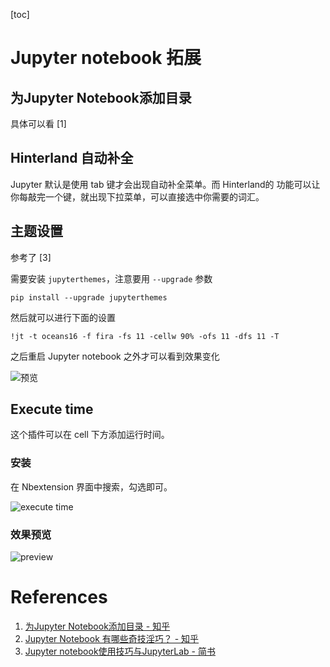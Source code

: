 [toc]

# Jupyter notebook 拓展

## 为Jupyter Notebook添加目录

具体可以看 [1]

## Hinterland 自动补全

Jupyter 默认是使用 tab 键才会出现自动补全菜单。而 Hinterland的 功能可以让你每敲完一个键，就出现下拉菜单，可以直接选中你需要的词汇。

## 主题设置

参考了 [3]

需要安装 `jupyterthemes`，注意要用 `--upgrade` 参数

```
pip install --upgrade jupyterthemes
```

然后就可以进行下面的设置
```
!jt -t oceans16 -f fira -fs 11 -cellw 90% -ofs 11 -dfs 11 -T
```

之后重启 Jupyter notebook 之外才可以看到效果变化

![预览](https://gitee.com/EdwardElric_1683260718/picture_bed/raw/master/img/20200514192500.png)

## Execute time

这个插件可以在 cell 下方添加运行时间。

### 安装

在 Nbextension 界面中搜索，勾选即可。

![execute time](https://gitee.com/EdwardElric_1683260718/picture_bed/raw/master/img/20200514193245.png)

### 效果预览

![preview](https://gitee.com/EdwardElric_1683260718/picture_bed/raw/master/img/20200514193209.png)



# References

1. [为Jupyter Notebook添加目录 - 知乎](https://zhuanlan.zhihu.com/p/24029578?refer=learnMLb/jupyter_contrib_nbextensions)
2. [Jupyter Notebook 有哪些奇技淫巧？ - 知乎](https://www.zhihu.com/question/266988943)
3. [Jupyter notebook使用技巧与JupyterLab - 简书](https://www.jianshu.com/p/f21595816abf)
